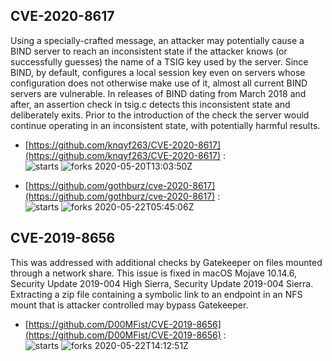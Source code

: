 ## CVE-2020-8617
 Using a specially-crafted message, an attacker may potentially cause a BIND server to reach an inconsistent state if the attacker knows (or successfully guesses) the name of a TSIG key used by the server. Since BIND, by default, configures a local session key even on servers whose configuration does not otherwise make use of it, almost all current BIND servers are vulnerable. In releases of BIND dating from March 2018 and after, an assertion check in tsig.c detects this inconsistent state and deliberately exits. Prior to the introduction of the check the server would continue operating in an inconsistent state, with potentially harmful results.

- [https://github.com/knqyf263/CVE-2020-8617](https://github.com/knqyf263/CVE-2020-8617) :  
![starts](https://img.shields.io/github/stars/knqyf263/CVE-2020-8617.svg) 
![forks](https://img.shields.io/github/forks/knqyf263/CVE-2020-8617.svg) 
2020-05-20T13:03:50Z

- [https://github.com/gothburz/cve-2020-8617](https://github.com/gothburz/cve-2020-8617) :  
![starts](https://img.shields.io/github/stars/gothburz/cve-2020-8617.svg) 
![forks](https://img.shields.io/github/forks/gothburz/cve-2020-8617.svg) 
2020-05-22T05:45:06Z

## CVE-2019-8656
 This was addressed with additional checks by Gatekeeper on files mounted through a network share. This issue is fixed in macOS Mojave 10.14.6, Security Update 2019-004 High Sierra, Security Update 2019-004 Sierra. Extracting a zip file containing a symbolic link to an endpoint in an NFS mount that is attacker controlled may bypass Gatekeeper.

- [https://github.com/D00MFist/CVE-2019-8656](https://github.com/D00MFist/CVE-2019-8656) :  
![starts](https://img.shields.io/github/stars/D00MFist/CVE-2019-8656.svg) 
![forks](https://img.shields.io/github/forks/D00MFist/CVE-2019-8656.svg) 
2020-05-22T14:12:51Z


